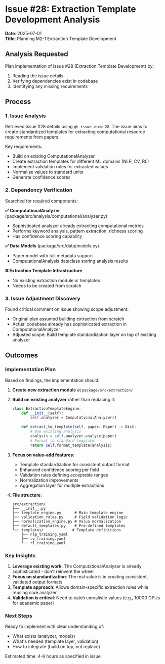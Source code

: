 # Issue #28: Extraction Template Development Analysis

**Date**: 2025-07-01  
**Title**: Planning M2-1 Extraction Template Development

## Analysis Requested
Plan implementation of issue #28 (Extraction Template Development) by:
1. Reading the issue details
2. Verifying dependencies exist in codebase
3. Identifying any missing requirements

## Process

### 1. Issue Analysis
Retrieved issue #28 details using `gh issue view 28`. The issue aims to create standardized templates for extracting computational resource requirements from papers.

Key requirements:
- Build on existing ComputationalAnalyzer
- Create extraction templates for different ML domains (NLP, CV, RL)
- Implement validation rules for extracted values
- Normalize values to standard units
- Generate confidence scores

### 2. Dependency Verification

Searched for required components:

**✅ ComputationalAnalyzer** (package/src/analysis/computational/analyzer.py)
- Sophisticated analyzer already extracting computational metrics
- Performs keyword analysis, pattern extraction, richness scoring
- Has confidence scoring capability

**✅ Data Models** (package/src/data/models.py)
- Paper model with full metadata support
- ComputationalAnalysis dataclass storing analysis results

**❌ Extraction Template Infrastructure**
- No existing extraction module or templates
- Needs to be created from scratch

### 3. Issue Adjustment Discovery

Found critical comment on issue showing scope adjustment:
- Original plan assumed building extraction from scratch
- Actual codebase already has sophisticated extraction in ComputationalAnalyzer
- Adjusted scope: Build template standardization layer on top of existing analyzer

## Outcomes

### Implementation Plan

Based on findings, the implementation should:

1. **Create new extraction module** at `package/src/extraction/`
   
2. **Build on existing analyzer** rather than replacing it:
   ```python
   class ExtractionTemplateEngine:
       def __init__(self):
           self.analyzer = ComputationalAnalyzer()
       
       def extract_to_template(self, paper: Paper) -> Dict:
           # Use existing analysis
           analysis = self.analyzer.analyze(paper)
           # Format to standard template
           return self.format_template(analysis)
   ```

3. **Focus on value-add features**:
   - Template standardization for consistent output format
   - Enhanced confidence scoring per field
   - Validation rules defining acceptable ranges
   - Normalization improvements
   - Aggregation layer for multiple extractions

4. **File structure**:
   ```
   src/extraction/
   ├── __init__.py
   ├── template_engine.py      # Main template engine
   ├── validation_rules.py     # Field validation logic
   ├── normalization_engine.py # Value normalization
   ├── default_templates.py    # Pre-defined templates
   └── templates/             # Template definitions
       ├── nlp_training.yaml
       ├── cv_training.yaml
       └── rl_training.yaml
   ```

### Key Insights

1. **Leverage existing work**: The ComputationalAnalyzer is already sophisticated - don't reinvent the wheel
2. **Focus on standardization**: The real value is in creating consistent, validated output formats
3. **Template approach**: Allows domain-specific extraction rules while reusing core analyzer
4. **Validation is critical**: Need to catch unrealistic values (e.g., 10000 GPUs for academic paper)

### Next Steps

Ready to implement with clear understanding of:
- What exists (analyzer, models)
- What's needed (template layer, validation)
- How to integrate (build on top, not replace)

Estimated time: 4-6 hours as specified in issue